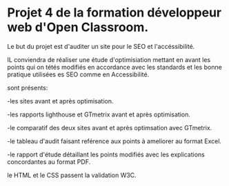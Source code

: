 # Projet 4 de la formation développeur web d'Open Classroom.


Le but du projet est d'auditer un site pour le SEO et l'accéssibilité.

IL conviendra de réaliser une étude d'optimisiation mettant en avant les points qui on tétés modifiés en accordance avec les standards et les bonne pratique utilisées es SEO comme en Accessibilité.


sont présents:

-les sites avant et après optimisation.

-les rapports lighthouse et GTmetrix avant et après optimisation.

-le comparatif des deux sites avant et après optimsation avec GTmetrix.

-le tableau d'audit faisant reférence aux points à ameliorer au format Excel.

-le rapport d'étude détaillant les points modifiés avec les explications concordantes au format PDF.


le HTML et le CSS passent la validation W3C.
